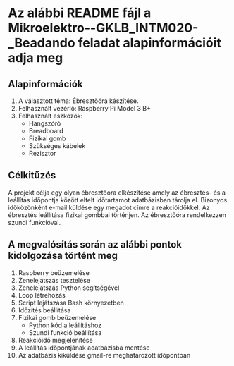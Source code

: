 # Az alábbi README fájl a Mikroelektro--GKLB_INTM020-_Beadando feladat alapinformációit adja meg

## Alapinformációk
1. A választott téma: Ébresztőóra készítése.
2. Felhasznált vezérlő: Raspberry Pi Model 3 B+
3. Felhasznált eszközök: 
   * Hangszóró
   * Breadboard
   * Fizikai gomb
   * Szükséges kábelek
   * Rezisztor

## Célkitűzés
A projekt célja egy olyan ébresztőóra elkészítése amely az ébresztés- és a leállítás időpontja között eltelt időtartamot adatbázisban tárolja el. Bizonyos időközönként e-mail küldése egy megadot címre a reakcióidőkkel. Az ébresztés leállítása fizikai gombbal történjen. Az ébresztőóra rendelkezzen szundi funkcióval.

## A megvalósítás során az alábbi pontok kidolgozása történt meg
1. Raspberry beüzemelése
2. Zenelejátszás tesztelése
3. Zenelejátszás Python segítségével
4. Loop létrehozás
5. Script lejátszása Bash környezetben
6. Időzítés beállítása
7. Fizikai gomb beüzemelése
   *  Python kód a leállításhoz
   *  Szundi funkció beállítása
8. Reakcióidő megjelenítése
9. A leállítás időpontjának adatbázisba mentése
10. Az adatbázis kiküldése gmail-re meghatározott időpontban
